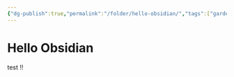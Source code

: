 ```yaml
---
{"dg-publish":true,"permalink":"/folder/hello-obsidian/","tags":["gardenEntry"],"created":"","updated":""}
---
```



# Hello Obsidian

test !!